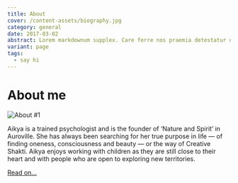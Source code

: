 ```yaml
---
title: About
cover: /content-assets/biography.jpg
category: general
date: 2017-03-02
abstract: Lorem markdownum supplex. Care ferre nos praemia detestatur oderit vitatumque, tardius pello ostentare; dixit.
variant: page
tags:
  - say hi
---
```


# About me

![About #1](/content-assets/biography/about_1600X800.jpg)

Aikya is a trained psychologist and is the founder of ‘Nature and Spirit’ in Auroville. She has always been searching for her true purpose in life — of finding oneness, consciousness and beauty — or the way of Creative Shakti. Aikya enjoys working with children as they are still close to their heart and with people who are open to exploring new territories.

[Read on...](/aikyas-short-life-story)


